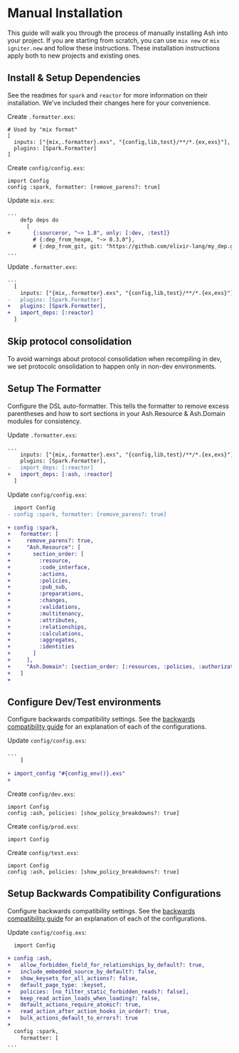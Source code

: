 
# Manual Installation
This guide will walk you through the process of manually installing Ash into your project.
If you are starting from scratch, you can use `mix new` or `mix igniter.new` and follow these instructions.
These installation instructions apply both to new projects and existing ones.

## Install & Setup Dependencies
See the readmes for `spark` and `reactor` for more information on their installation.
We've included their changes here for your convenience.

Create `.formatter.exs`:
```
# Used by "mix format"
[
  inputs: ["{mix,.formatter}.exs", "{config,lib,test}/**/*.{ex,exs}"],
  plugins: [Spark.Formatter]
]

```

Create `config/config.exs`:
```
import Config
config :spark, formatter: [remove_parens?: true]

```

Update `mix.exs`:
```diff
...
    defp deps do
      [
+       {:sourceror, "~> 1.8", only: [:dev, :test]}
        # {:dep_from_hexpm, "~> 0.3.0"},
        # {:dep_from_git, git: "https://github.com/elixir-lang/my_dep.git", tag: "0.1.0"}
...
```

Update `.formatter.exs`:
```diff
...
  [
    inputs: ["{mix,.formatter}.exs", "{config,lib,test}/**/*.{ex,exs}"],
-   plugins: [Spark.Formatter]
+   plugins: [Spark.Formatter],
+   import_deps: [:reactor]
  ]
```

## Skip protocol consolidation
To avoid warnings about protocol consolidation when recompiling in dev, we
set protocolc onsolidation to happen only in non-dev environments.

## Setup The Formatter
Configure the DSL auto-formatter. This tells the formatter to remove excess parentheses
and how to sort sections in your Ash.Resource & Ash.Domain modules for consistency.

Update `.formatter.exs`:
```diff
...
    inputs: ["{mix,.formatter}.exs", "{config,lib,test}/**/*.{ex,exs}"],
    plugins: [Spark.Formatter],
-   import_deps: [:reactor]
+   import_deps: [:ash, :reactor]
  ]
```

Update `config/config.exs`:
```diff
  import Config
- config :spark, formatter: [remove_parens?: true]
  
+ config :spark,
+   formatter: [
+     remove_parens?: true,
+     "Ash.Resource": [
+       section_order: [
+         :resource,
+         :code_interface,
+         :actions,
+         :policies,
+         :pub_sub,
+         :preparations,
+         :changes,
+         :validations,
+         :multitenancy,
+         :attributes,
+         :relationships,
+         :calculations,
+         :aggregates,
+         :identities
+       ]
+     ],
+     "Ash.Domain": [section_order: [:resources, :policies, :authorization, :domain, :execution]]
+   ]
+
```

## Configure Dev/Test environments
Configure backwards compatibility settings. See the [backwards compatibility guide](https://hexdocs.pm/ash/backwards-compatibility-config.html)
for an explanation of each of the configurations.

Update `config/config.exs`:
```diff
...
    ]
  
+ import_config "#{config_env()}.exs"
+
```

Create `config/dev.exs`:
```
import Config
config :ash, policies: [show_policy_breakdowns?: true]

```

Create `config/prod.exs`:
```
import Config

```

Create `config/test.exs`:
```
import Config
config :ash, policies: [show_policy_breakdowns?: true]

```

## Setup Backwards Compatibility Configurations
Configure backwards compatibility settings. See the [backwards compatibility guide](https://hexdocs.pm/ash/backwards-compatibility-config.html)
for an explanation of each of the configurations.

Update `config/config.exs`:
```diff
  import Config
  
+ config :ash,
+   allow_forbidden_field_for_relationships_by_default?: true,
+   include_embedded_source_by_default?: false,
+   show_keysets_for_all_actions?: false,
+   default_page_type: :keyset,
+   policies: [no_filter_static_forbidden_reads?: false],
+   keep_read_action_loads_when_loading?: false,
+   default_actions_require_atomic?: true,
+   read_action_after_action_hooks_in_order?: true,
+   bulk_actions_default_to_errors?: true
+ 
  config :spark,
    formatter: [
...
```
